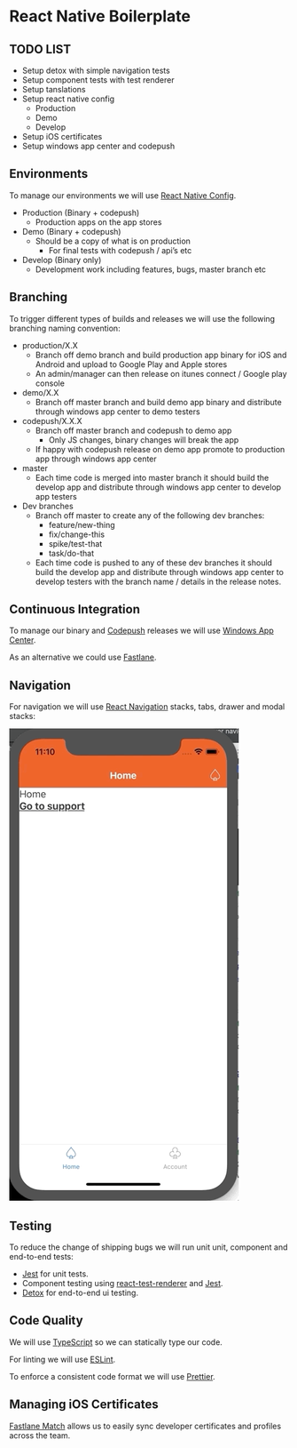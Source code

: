 # React Native Boilerplate

## TODO LIST

- Setup detox with simple navigation tests
- Setup component tests with test renderer
- Setup tanslations
- Setup react native config
  - Production
  - Demo
  - Develop
- Setup iOS certificates
- Setup windows app center and codepush


## Environments

To manage our environments we will use [React Native Config](https://github.com/luggit/react-native-config).

- Production (Binary + codepush)
  - Production apps on the app stores
- Demo (Binary + codepush)
  - Should be a copy of what is on production
    - For final tests with codepush / api’s etc
- Develop (Binary only)
  - Development work including features, bugs, master branch etc

## Branching

To trigger different types of builds and releases we will use the following branching naming convention:

- production/X.X
  - Branch off demo branch and build production app binary for iOS and Android and upload to Google Play and Apple stores
  - An admin/manager can then release on itunes connect / Google play console
- demo/X.X
  - Branch off master branch and build demo app binary and distribute through windows app center to demo testers
- codepush/X.X.X
  - Branch off master branch and codepush to demo app
    - Only JS changes, binary changes will break the app
  - If happy with codepush release on demo app promote to production app through windows app center
- master
  - Each time code is merged into master branch it should build the develop app and distribute through windows app center to develop app testers
- Dev branches
  - Branch off master to create any of the following dev branches:
    - feature/new-thing
    - fix/change-this
    - spike/test-that
    - task/do-that
  - Each time code is pushed to any of these dev branches it should build the develop app and distribute through windows app center to develop testers with the branch name / details in the release notes.

## Continuous Integration

To manage our binary and [Codepush](https://github.com/Microsoft/react-native-code-push) releases we will use [Windows App Center](https://docs.microsoft.com/en-us/appcenter/build/react-native/).

As an alternative we could use [Fastlane](https://carloscuesta.me/blog/shipping-react-native-apps-with-fastlane/).

## Navigation

For navigation we will use [React Navigation](https://reactnavigation.org/) stacks, tabs, drawer and modal stacks:

![navigation gif](docs/images/navigation.gif)

## Testing

To reduce the change of shipping bugs we will run unit unit, component and end-to-end tests:

- [Jest](https://jestjs.io/) for unit tests.
- Component testing using [react-test-renderer](https://reactjs.org/docs/test-renderer.html) and [Jest](https://jestjs.io/).
- [Detox](https://github.com/wix/Detox) for end-to-end ui testing.

## Code Quality

We will use [TypeScript](https://www.typescriptlang.org/) so we can statically type our code. 

For linting we will use [ESLint](https://github.com/typescript-eslint/typescript-eslint).

To enforce a consistent code format we will use [Prettier](https://prettier.io/).

## Managing iOS Certificates

[Fastlane Match](https://docs.fastlane.tools/actions/match/) allows us to easily sync developer certificates and profiles across the team.
